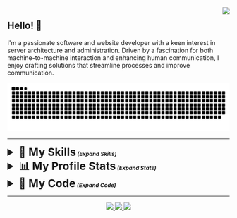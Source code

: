 <img align="right" src="https://visitor-badge.laobi.icu/badge?page_id=pnwarner.pnwarner" />

## Hello! 👋
I'm a passionate software and website developer with a keen interest in server architecture and administration. Driven by a fascination for both machine-to-machine interaction and enhancing human communication, I enjoy crafting solutions that streamline processes and improve communication.

<div align="center">
  <picture>
    <source media="(prefers-color-scheme: dark)" srcset="https://raw.githubusercontent.com/pnwarner/pnwarner/output/github-contribution-grid-snake-dark.svg" />
    <source media="(prefers-color-scheme: light)" srcset="https://raw.githubusercontent.com/pnwarner/pnwarner/output/github-contribution-grid-snake.svg" />
      <img alt="github-snake" src="https://raw.githubusercontent.com/pnwarner/pnwarner/output/github-contribution-grid-snake.svg" />
  </picture>
</div>

---

<details>
  <summary style="font-weight: bold; font-size: 1.75em"><span>🧠 My Skills</span><span style="font-size: 0.5em; font-style: italic;"> (Expand Skills)</span></summary>
  <div align="center">
      <table border="0" style="border-collapse: collapse;">
          <tr>
              <th style="border: 1px solid #ddd; padding: 10px; background-color: #f5f5f5;">Core Languages</th>
              <td style="border: 1px solid #ddd; padding: 10px;">
                  <img id="bash-icon" src="https://skillicons.dev/icons?i=bash" alt="Bash programming language" title="Bash">
                  <img id="c-icon" src="https://skillicons.dev/icons?i=c" alt="C programming language" title="C">
                  <img id="cpp-icon" src="https://skillicons.dev/icons?i=cpp" alt="C++ programming language" title="C++">
                  <img id="css-icon" src="https://skillicons.dev/icons?i=css" alt="CSS styling language" title="CSS">
                  <img id="html-icon" src="https://skillicons.dev/icons?i=html" alt="HTML structure language" title="HTML">
                  <img id="java-icon" src="https://skillicons.dev/icons?i=java" alt="Java programming language" title="Java">
                  <img id="js-icon" src="https://skillicons.dev/icons?i=js" alt="JavaScript programming language" title="JavaScript">
                  <img id="md-icon" src="https://skillicons.dev/icons?i=md" alt="Markdown formatting language" title="Markdown">
                  <img id="php-icon" src="https://skillicons.dev/icons?i=php" alt="PHP programming language" title="PHP">
                  <img id="py-icon" src="https://skillicons.dev/icons?i=py" alt="Python programming language" title="Python">
                  <img id="regex-icon" src="https://skillicons.dev/icons?i=regex" alt="Regular expressions" title="Regex">
                  <img id="ruby-icon" src="https://skillicons.dev/icons?i=ruby" alt="Ruby programming language" title="Ruby">
              </td>
          </tr>
          <tr>
              <th style="border: 1px solid #ddd; padding: 10px; background-color: #e0e0e0;">Web Technologies</th>
              <td style="border: 1px solid #ddd; padding: 10px;">
                  <img id="htmx-icon" src="https://skillicons.dev/icons?i=htmx" alt="HTMX web framework" title="HTMX">
                  <img id="sass-icon" src="https://skillicons.dev/icons?i=sass" alt="Sass preprocessor" title="Sass">
                  <img id="nodejs-icon" src="https://skillicons.dev/icons?i=nodejs" alt="Node.js runtime environment" title="Node.js">
                  <img id="express-icon" src="https://skillicons.dev/icons?i=express" alt="Express.js web framework" title="Express.js">
                  <img id="babel-icon" src="https://skillicons.dev/icons?i=babel" alt="Babel JavaScript compiler" title="Babel">
                  <img id="d3-icon" src="https://skillicons.dev/icons?i=d3" alt="D3.js data visualization library" title="D3.js">
                  <img id="jquery-icon" src="https://skillicons.dev/icons?i=jquery" alt="jQuery JavaScript library" title="jQuery">
                  <img id="npm-icon" src="https://skillicons.dev/icons?i=npm" alt="npm package manager" title="npm">
                  <img id="react-icon" src="https://skillicons.dev/icons?i=react" alt="React JavaScript library" title="React">
                  <img id="redux-icon" src="https://skillicons.dev/icons?i=redux" alt="Redux state management library" title="Redux">
                  <img id="rails-icon" src="https://skillicons.dev/icons?i=rails" alt="Ruby on Rails web framework" title="Rails">
                  <img id="selenium-icon" src="https://skillicons.dev/icons?i=selenium" alt="Selenium web automation tool" title="Selenium">
                  <img id="tensorflow-icon" src="https://skillicons.dev/icons?i=tensorflow" alt="Machine learning with Tensorflow" title="Tensorflow">
                  <img id="wordpress-icon" src="https://skillicons.dev/icons?i=wordpress" alt="WordPress content management system" title="WordPress">
              </td>
          </tr>
          <tr>
              <th style="border: 1px solid #ddd; padding: 10px; background-color: #f5f5f5;">Data Management</th>
              <td style="border: 1px solid #ddd; padding: 10px;">
                  <img id="mysql-icon" src="https://skillicons.dev/icons?i=mysql" alt="MySQL database" title="MySQL">
                  <img id="mongodb-icon" src="https://skillicons.dev/icons?i=mongodb" alt="MongoDB database" title="MongoDB">
                  <img id="postgres-icon" src="https://skillicons.dev/icons?i=postgres" alt="PostgreSQL database" title="PostgreSQL">
                  <img id="sqlite-icon" src="https://skillicons.dev/icons?i=sqlite" alt="SQLite database" title="SQLite">
              </td>
          </tr>
          <tr>
              <th style="border: 1px solid #ddd; padding: 10px; background-color: #e0e0e0;">Toolchain</th>
              <td style="border: 1px solid #ddd; padding: 10px;">
                  <img id="git-icon" src="https://skillicons.dev/icons?i=git" alt="Git version control" title="Git">
                  <img id="github-icon" src="https://skillicons.dev/icons?i=github" alt="GitHub code hosting platform" title="GitHub">
                  <img id="neovim-icon" src="https://skillicons.dev/icons?i=neovim" alt="Neovim text editor" title="Neovim">
                  <img id="vscode-icon" src="https://skillicons.dev/icons?i=vscode" alt="Visual Studio Code text editor" title="Visual Studio Code">
                  <img id="visualstudio-icon" src="https://skillicons.dev/icons?i=visualstudio" alt="Visual Studio IDE" title="Visual Studio">
                  <img id="vim-icon" src="https://skillicons.dev/icons?i=vim" alt="Vim text editor" title="Vim">
              </td>
          </tr>
          <tr>
              <th style="border: 1px solid #ddd; padding: 10px; background-color: #f5f5f5;">Platform and Systems</th>
              <td style="border: 1px solid #ddd; padding: 10px;">
                  <img id="arduino-icon" src="https://skillicons.dev/icons?i=arduino" alt="Arduino microcontroller" title="Arduino">
                  <img id="debian-icon" src="https://skillicons.dev/icons?i=debian" alt="Debian operating system" title="Debian">
                  <img id="kali-icon" src="https://skillicons.dev/icons?i=kali" alt="Kali Linux operating system" title="Kali Linux">
                  <img id="linux-icon" src="https://skillicons.dev/icons?i=linux" alt="Linux operating system" title="Linux">
                  <img id="raspberrypi-icon" src="https://skillicons.dev/icons?i=raspberrypi" alt="Raspberry Pi single-board computer" title="Raspberry Pi">
                  <img id="ubuntu-icon" src="https://skillicons.dev/icons?i=ubuntu" alt="Ubuntu operating system" title="Ubuntu">
                  <img id="windows-icon" src="https://skillicons.dev/icons?i=windows" alt="Windows operating system" title="Windows">
              </td>
          </tr>
      </table>
  </div>
</details>
<details>
  <summary style="font-weight: bold; font-size: 1.75em"><span >📊 My Profile Stats</span><span style="font-size: 0.5em; font-style: italic;"> (Expand Stats)</span></summary>
  <div align="center">
    <img src="https://streak-stats.demolab.com?user=pnwarner&theme=transparent&hide_border=true" />
  </div>
  <div align="center">
    <img align="center" src="https://github-readme-stats.vercel.app/api?username=pnwarner&theme=transparent&hide_border=true" />
  </div>
  <div align="center">
    <img src="https://github-readme-stats.vercel.app/api/top-langs/?username=pnwarner&theme=transparent&hide_border=true&hide=HTML,Jupyter+Notebook" />
  </div>
</details>
<details>
  <summary style="font-weight: bold; font-size: 1.75em"><span >💾 My Code</span><span style="font-size: 0.5em; font-style: italic;"> (Expand Code)</span></summary>
  <div>
      <table border="0" style="border-collapse: collapse;">
          <tr>
            <th style="border: 1px solid #ddd; padding: 10px; background-color: #f5f5f5;">My Projects</th>
            <td style="border: 1px solid #ddd; padding: 10px;">
              <ul align="left">
                <li><a href="https://pnwarner.github.io" target="_blank">Portfolio Page</a>
                <li><a href="https://github.com/pnwarner/crmbl" target="_blank">CRMBL CMS</a></li>
                <li><a href="https://pnwarner.github.io/blog" target="_blank">MXBlog</a></li>
                <li><a href="https://github.com/pnwarner/pbn-bot" target="_blank">PBNBot</a></li>
                <li><a href="https://paradoxresearch.net/?about" target="_blank">ParadoxResearch.net</a></li>
              </ul>
            </td>
          </tr>
          <tr>
              <th style="border: 1px solid #ddd; padding: 10px; background-color: #e0e0e0;">freeCodeCamp Certification Projects</th>
              <td style="border: 1px solid #ddd; padding: 10px;">
                <div>
                  <details>
                    <summary>Responsive Web Design</summary>
                    <ol>
                      <li><a href="https://www.freecodecamp.org/certification/patwarner86/responsive-web-design" target="_blank">Survey Form</a></li>
                      <li><a href="https://www.freecodecamp.org/certification/patwarner86/responsive-web-design" target="_blank">Tribute Page</a></li>
                      <li><a href="https://www.freecodecamp.org/certification/patwarner86/responsive-web-design" target="_blank">Technical Documentation Page</a></li>
                      <li><a href="https://www.freecodecamp.org/certification/patwarner86/responsive-web-design" target="_blank">Product Landing Page</a></li>
                      <li><a href="https://pnwarner.github.io" target="_blank">Personal Portfolio Page</a></li>
                    </ol>
                  </details>
                  <details>
                    <summary>JavaScript Algorithms and Data Structures</summary>
                    <ol>
                      <li><a href="https://codepen.io/pnwarner/pen/yLrJXYz" target="_blank">Palindrome Checker</a></li>
                      <li><a href="https://codepen.io/pnwarner/pen/KKYMqWX" target="_blank">Roman Numeral Converter</a></li>
                      <li><a href="https://codepen.io/pnwarner/pen/bGJeRjr" target="_blank">Telephone Number Validator</a></li>
                      <li><a href="https://codepen.io/pnwarner/pen/gOyMRJW" target="_blank">Cash Register</a></li>
                      <li><a href="https://codepen.io/pnwarner/pen/bGJerdv" target="_blank">Pokemon Search App</a></li>
                    </ol>
                  </details>
                  <details>
                    <summary>Front End Development Libraries</summary>
                    <ol>
                      <li><a href="https://codepen.io/pnwarner/pen/oNOXeMm" target="_blank">Random Quote Machine</a></li>
                      <li><a href="https://codepen.io/pnwarner/pen/gOypNdj" target="_blank">Markdown Previewer</a></li>
                      <li><a href="https://codepen.io/pnwarner/pen/JjVYMav" target="_blank">Drum Machine</a></li>
                      <li><a href="https://codepen.io/pnwarner/pen/RwOWeqa" target="_blank">JavaScript Calculator</a></li>
                      <li><a href="https://codepen.io/pnwarner/pen/gOyPQrg" target="_blank">25 + 5 Clock</a></li>
                    </ol>
                  </details>
                  <details>
                    <summary>Data Visualization</summary>
                    <ol>
                      <li><a href="https://codepen.io/pnwarner/pen/eYoZqYa" target="_blank">Visualize Data with a Bar Chart</a></li>
                      <li><a href="https://codepen.io/pnwarner/pen/WNWxZgr" target="_blank">Visualize Data with a Scatterplot Graph</a></li>
                      <li><a href="https://codepen.io/pnwarner/pen/BaELaBy" target="_blank">Visualize Data with a Heatmap</a></li>
                      <li><a href="https://codepen.io/pnwarner/pen/zYXKRBB" target="_blank">Visualize Data with a Chloropleth Map</a></li>
                      <li><a href="https://codepen.io/pnwarner/pen/xxeRxQQ" target="_blank">Visualize Data with a Treemap Diagram (v1)</a></li>
                      <li><a href="https://codepen.io/pnwarner/pen/dyLOGPb" target="_blank">Visualize Data with a Treemap Diagram (v2)</a></li>
                      <li><a href="https://codepen.io/pnwarner/pen/zYXorxM" target="_blank">Visualize Data with a Treemap Diagram (v3)</a></li>
                    </ol>
                  </details>
                  <details>
                    <summary>Relational Database</summary>
                    <ol>
                      <li><a href="https://github.com/pnwarner/fcc-sql-universe" target="_blank">Celestial Bodies Database</a></li>
                      <li><a href="https://github.com/pnwarner/fcc-sql-worldcup" target="_blank">World Cup Database</a></li>
                      <li><a href="https://github.com/pnwarner/fcc-sql-salon-scheduler" target="_blank">Salon Appointment Scheduler</a></li>
                      <li><a href="https://github.com/pnwarner/fcc-sql-periodic_table" target="_blank">Periodic Table Database</a></li>
                      <li><a href="https://github.com/pnwarner/fcc-sql-number_guessing_game" target="_blank">Number Guessing Game</a></li>
                    </ol>
                  </details>
                  <details>
                    <summary>Back End Development and APIs</summary>
                    <ol>
                      <li><a href="https://github.com/pnwarner/fcc-expressjs-timestamp-microservice" target="_blank">Timestamp Microservice</a></li>
                      <li><a href="https://github.com/pnwarner/fcc-expressjs-request-header-parser-microservice" target="_blank">Request Header Parser Microservice</a></li>
                      <li><a href="https://github.com/pnwarner/fcc-expressjs-url-shortener-microservice" target="_blank">URL Shortner Microservice</a></li>
                      <li><a href="https://github.com/pnwarner/fcc-expressjs-exercise-tracker" target="_blank">Exercise Tracker</a></li>
                      <li><a href="https://github.com/pnwarner/fcc-expressjs-file-metadata-microservice" target="_blank">File Metadata Microservice</a></li>
                    </ol>
                  </details>
                  <details>
                    <summary>Quality Assurance</summary>
                    <ol>
                      <li><a href="https://github.com/pnwarner/fcc-quality_assurance-imperial-metric-converter" target="_blank">Metric-Imperial Converter</a></li>
                      <li><a href="https://github.com/pnwarner/fcc-quality_assurance-Issue-tracker" target="_blank">Issue Tracker</a></li>
                      <li><a href="https://github.com/pnwarner/fcc-quality_assurance-Personal-library" target="_blank">Personal Library</a></li>
                      <li><a href="https://github.com/pnwarner/fcc-quality_assurance-Sudoku-solver" target="_blank">Sudoku Solver</a></li>
                      <li><a href="https://github.com/pnwarner/fcc-quality_assurance-American-to-British-translator" target="_blank">American British Translator</a></li>
                    </ol>
                  </details>
                  <details>
                    <summary>Scientific Computing with Python</summary>
                    <ol>
                      <li><a href="https://www.freecodecamp.org/certification/patwarner86/scientific-computing-with-python-v7" target="_blank">Arithmetic Formatter</a></li>
                      <li><a href="https://www.freecodecamp.org/certification/patwarner86/scientific-computing-with-python-v7" target="_blank">Time Calculator</a></li>
                      <li><a href="https://www.freecodecamp.org/certification/patwarner86/scientific-computing-with-python-v7" target="_blank">Budget App</a></li>
                      <li><a href="https://www.freecodecamp.org/certification/patwarner86/scientific-computing-with-python-v7" target="_blank">Polygon Area Calculator</a></li>
                      <li><a href="https://www.freecodecamp.org/certification/patwarner86/scientific-computing-with-python-v7" target="_blank">Probability Calculator</a></li>
                    </ol>
                  </details>
                  <details>
                    <summary>Data Analysis with Python</summary>
                    <ol>
                      <li><a href="https://github.com/pnwarner/fcc-Data_Analysis_Python-mean-variance-standard-deviation-calculator" target="_blank">Mean-Variance-Standard Deviation Calculator</a></li>
                      <li><a href="https://github.com/pnwarner/fcc-Data_Analysis_Python-Demographic-data-analyzer" target="_blank">Demographic Data Analyzer</a></li>
                      <li><a href="https://github.com/pnwarner/fcc-Data_Analysis_Python-Medical-data-visualizer" target="_blank">Medical Data Visualizer</a></li>
                      <li><a href="https://github.com/pnwarner/fcc-Data_Analysis_Python-Page-view-time-series-visualizer" target="_blank">Page View Time Series Visualizer</a></li>
                      <li><a href="https://github.com/pnwarner/fcc-Data_Analysis_Python-Sea-level-predictor" target="_blank">Sea Level Predictor</a></li>
                    </ol>
                  </details>
                  <details>
                    <summary>Information Security</summary>
                    <ol>
                      <li><a href="https://github.com/pnwarner/fcc-Information_Security-Stock-price-checker" target="_blank">Stock Price Checker</a></li>
                      <li><a href="https://github.com/pnwarner/fcc-Information_Security-Anonymous-message-board" target="_blank">Anonymous Message Board</a></li>
                      <li><a href="https://github.com/pnwarner/fcc-Information_Security-Port-scanner" target="_blank">Port Scanner</a></li>
                      <li><a href="https://github.com/pnwarner/fcc-Information_Security-SHA-1-Password-cracker" target="_blank">SHA-1 Password Cracker</a></li>
                      <li><a href="https://github.com/pnwarner/fcc-Information_Security-Secure-real-time-multiplayer-game" target="_blank">Secure Realtime Multiplayer Game</a></li>
                    </ol>
                  </details>
                  <details>
                    <summary>Machine Learning with Python</summary>
                    <ol>
                      <li><a href="https://github.com/pnwarner/fcc-Machine_Learning_Python-Rock-Paper-Scissors" target="_blank">Rock Paper Scissors</a></li>
                      <li><a href="https://github.com/pnwarner/fcc-Machine_Learning_Python-Cat-and-dog-image-classifier" target="_blank">Cat and Dog Image Classifier</a></li>
                      <li><a href="https://github.com/pnwarner/fcc-Machine_Learning_Python-Book-recommendation-engine-using-knn" target="_blank">Book Recommendation Engine using KNN</a></li>
                      <li><a href="https://github.com/pnwarner/fcc-Machine_Learning_Python-Linear-regression-health-costs-calculator" target="_blank">Linear Regression Health Costs Calculator</a></li>
                      <li><a href="https://github.com/pnwarner/fcc-Machine_Learning_Python-Neural-network-SMS-text-classifier" target="_blank">Neural Network SMS Text Classifier</a></li>
                    </ol>
                  </details>
                  <details>
                    <summary>College Algebra with Python</summary>
                    <ol>
                      <li><a href="https://github.com/pnwarner/fcc-College_Algebra_with_Python-Multi-function-calculator" target="_blank">Build a Multi-Function Calculator</a></li>
                      <li><a href="https://github.com/pnwarner/fcc-College_Algebra_with_Python-Graphing-calculator" target="_blank">Build a Graphing Calculator</a></li>
                      <li><a href="https://github.com/pnwarner/fcc-College_Algebra_with_Python-Three-math-games" target="_blank">Build Three Math Games</a></li>
                    </ol>
                  </details>
                </div>
              </td>
          </tr>
      </table>
</details>

---

<div align="center"> 
  <a href="mailto:patrick.warner@paradoxresearch.net">
    <img src="https://img.shields.io/badge/Email-Me-geen?style=for-the-badge&logo=zoho" />
  </a>
  <a href="https://www.linkedin.com/in/patrick-warner-4452292b3/" target="_blank">
    <img src="https://img.shields.io/badge/LinkedIn-0077B5?style=for-the-badge&logo=linkedin&logoColor=white" target="_blank" />
  </a>
  <a href="https://pnwarner.github.io" target="_blank">
     <img src="https://img.shields.io/badge/github-page-green?style=for-the-badge&logo=github&logoColor=white" target="_blank" />
  </a>
</div>
